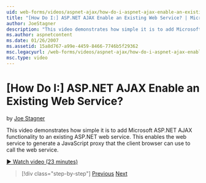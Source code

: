 ```yaml
---
uid: web-forms/videos/aspnet-ajax/how-do-i-aspnet-ajax-enable-an-existing-web-service
title: "[How Do I:] ASP.NET AJAX Enable an Existing Web Service? | Microsoft Docs"
author: JoeStagner
description: "This video demonstrates how simple it is to add Microsoft ASP.NET AJAX functionality to an existing ASP.NET web service. This enables the web service to gene..."
ms.author: aspnetcontent
ms.date: 01/26/2007
ms.assetid: 15a8d767-a99e-4459-8466-7746b5f29362
msc.legacyurl: /web-forms/videos/aspnet-ajax/how-do-i-aspnet-ajax-enable-an-existing-web-service
msc.type: video
---
```

[How Do I:] ASP.NET AJAX Enable an Existing Web Service?
====================
by [Joe Stagner](https://github.com/JoeStagner)

This video demonstrates how simple it is to add Microsoft ASP.NET AJAX functionality to an existing ASP.NET web service. This enables the web service to generate a JavaScript proxy that the client browser can use to call the web service.

[&#9654; Watch video (23 minutes)](https://channel9.msdn.com/Blogs/ASP-NET-Site-Videos/how-do-i-aspnet-ajax-enable-an-existing-web-service)

> [!div class="step-by-step"]
> [Previous](how-do-i-add-aspnet-ajax-features-to-an-existing-web-application.md)
> [Next](how-do-i-use-the-aspnet-ajax-client-library-controls.md)
